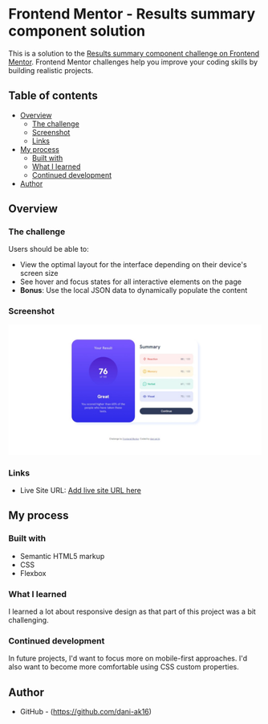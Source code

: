 # Frontend Mentor - Results summary component solution

This is a solution to the [Results summary component challenge on Frontend Mentor](https://www.frontendmentor.io/challenges/results-summary-component-CE_K6s0maV). Frontend Mentor challenges help you improve your coding skills by building realistic projects. 

## Table of contents

- [Overview](#overview)
  - [The challenge](#the-challenge)
  - [Screenshot](#screenshot)
  - [Links](#links)
- [My process](#my-process)
  - [Built with](#built-with)
  - [What I learned](#what-i-learned)
  - [Continued development](#continued-development)
- [Author](#author)

## Overview

### The challenge

Users should be able to:

- View the optimal layout for the interface depending on their device's screen size
- See hover and focus states for all interactive elements on the page
- **Bonus**: Use the local JSON data to dynamically populate the content

### Screenshot

![](./screenshot.jpeg)



### Links
- Live Site URL: [Add live site URL here](https://dani-ak16.github.io/results-summary-component-main/)

## My process

### Built with

- Semantic HTML5 markup
- CSS 
- Flexbox

### What I learned

I learned a lot about responsive design as that part of this project was a bit challenging.

### Continued development

In future projects, I'd want to focus more on mobile-first approaches. I'd also want to become more comfortable using CSS custom properties.

## Author

- GitHub - (https://github.com/dani-ak16)
